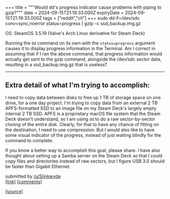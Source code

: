 +++
title = """Would dd's progress indicator cause problems with piping to gzip?"""
date = 2024-09-15T21:19:33.000Z
expiryDate = 2024-09-15T21:19:33.000Z
tags = ["reddit","cli"]
+++
    sudo dd if=/dev/sdc conv=sync,noerror status=progress | gzip -c ssd_backup.img.gz 

OS: SteamOS 3.5.19 (Valve's Arch Linux derivative for Steam Deck)

Running the `dd` command on its own with the `status=progress` argument causes it to display progress information in the Terminal. Am I correct in assuming that if I ran the above command, that progress information would actually get sent to the gzip command, alongside the /dev/sdc sector data, resulting in a ssd\_backup.img.gz that is useless?

* * *

Extra detail of what I'm trying to accomplish:
----------------------------------------------

I need to copy data between disks to free up 1 TB of storage space on one drive, for a one day project. I'm trying to copy data from an external 2 TB APFS-formatted SSD to an image file on my Steam Deck's largely empty internal 2 TB SSD. APFS is a proprietary macOS file system that the Steam Deck doesn't understand, so I am using `dd` to do a raw sector-by-sector cloning of the entire disk. Clearly, for that to have any chance of fitting on the destination, I need to use compression. But I would also like to have some visual indicator of the progress, instead of just waiting blindly for the command to complete.

If you know a better way to accomplish this goal, please share. I have also thought about setting up a Samba server on the Steam Deck so that I could copy files and directories instead of raw sectors, but I figure USB 3.0 should be faster than Gigabit Ethernet.

submitted by [/u/Slinkwyde](https://www.reddit.com/user/Slinkwyde)  
[\[link\]](https://www.reddit.com/r/commandline/comments/1fhnj7a/would_dds_progress_indicator_cause_problems_with/) [\[comments\]](https://www.reddit.com/r/commandline/comments/1fhnj7a/would_dds_progress_indicator_cause_problems_with/)

[[source]](https://www.reddit.com/r/commandline/comments/1fhnj7a/would_dds_progress_indicator_cause_problems_with/)
